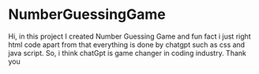 # NumberGuessingGame
Hi, in this project I created Number Guessing Game and fun fact i just right html code apart from that everything is done by chatgpt such as css and java script. So, i think chatGpt is game changer in coding industry. Thank you
